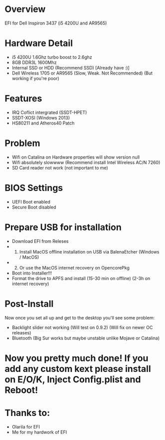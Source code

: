 # Overview 
EFI for Dell Inspiron 3437 (i5 4200U and AR9565)
# Hardware Detail
- i5 4200U 1.6Ghz turbo boost to 2.6ghz
- 8GB DDR3L 1600Mhz
- Internal SSD or HDD (Recommend SSD) [Already have :)]
- Dell Wireless 1705 or AR9565 (Slow, Weak. Not Recommended) (But working if you're poor)
# Features
- IRQ Coflict intergrated (SSDT-HPET)
- SSDT-XOSI (Windows 2013)
- HS80211 and Atheros40 Patch
# Problem
- Wifi on Catalina on Hardware properties will show version null
- Wifi absolutely slowwww (Recommend install Intel Wireless AC/N 7260)
- SD Card reader not work (not important to me)
# BIOS Settings
- UEFI Boot enabled
- Secure Boot disabled
# Prepare USB for installation
- Download EFI from Releses
- 1. Install MacOS offline installation on USB via BalenaEtcher (Windows / MacOS)
- 2. Or use the MacOS internet recovery on OpencorePkg
- Boot into Installer!!!
- Format the drive to APFS and install (15-30 min on offline) (2-3h on internet recovery)
# Post-Install
Now once you set all up and get to the desktop you'll see some problem:
- Backlight slider not working (Will test on 0.9.2) (Will fix on newer OC releases)
- Bluetooth (Big Sur works but maybe unstable unlike Mojave or Catalina)
# Now you pretty much done! If you add any custom kext please install on E/O/K, Inject Config.plist and Reboot!
# Thanks to:
- Olarila for EFI
- Me for my hardwork of EFI
